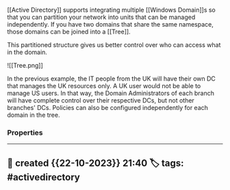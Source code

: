 
[[Active Directory]] supports integrating multiple [[Windows Domain]]s so that you can partition your network into units that can be managed independently. If you have two domains that share the same namespace, those domains can be joined into a [[Tree]].

This partitioned structure gives us better control over who can access what in the domain. 

![[Tree.png]]

In the previous example, the IT people from the UK will have their own DC that manages the UK resources only. A UK user would not be able to manage US users. In that way, the Domain Administrators of each branch will have complete control over their respective DCs, but not other branches' DCs. Policies can also be configured independently for each domain in the tree.





### Properties
---
📆 created   {{22-10-2023}} 21:40
🏷️ tags: #activedirectory 
---

